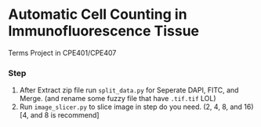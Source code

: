 # Automatic Cell Counting in Immunofluorescence Tissue
 Terms Project in CPE401/CPE407

### Step
1. After Extract zip file run `split_data.py` for Seperate DAPI, FITC, and Merge. (and rename some fuzzy file that have `.tif.tif` LOL)
2. Run `image_slicer.py` to slice image in step do you need. (2, 4, 8, and 16) [4, and 8 is recommend]